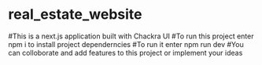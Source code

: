 # real_estate_website

#This is a next.js application built with Chackra UI
#To run this project enter npm i to install project dependerncies
#To run it enter npm run dev
#You can colloborate and add features to this project or implement your ideas

